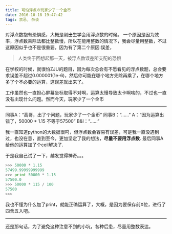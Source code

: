 ```yaml
---
title: 可怕浮点の玩家少了一个金币
date: 2016-10-18 19:47:42
tags: 禁忌, 杂谈
---
```



对浮点数抱有恐惧感，大概是刚~~出生~~学会用浮点数的时候。
一个原因是因为效率，浮点数乘除法都比整数慢，所以在能用整数的情况下，我会尽量用整数，不过这原因似乎也不是很重要，因为有了第二个原因:误差，

> 人类终于回想起那一天，被浮点数误差所支配的恐惧

在学校的时候，就很怕ZJU的题目，因为每次总会有不愿看见的浮点数题，总会要求误差不超过0.000001(1e-6)，然后你可能在哪个地方先除再乘了，在哪个地方多了个不必要的运算，这误差就出来了。

工作虽然也一直担心屏幕坐标取得不对啊，运算太慢导致太卡啊啥的，不过也一直没有出现什么问题。然而今天，玩家少了一个金币

<!-- more -->

---

同事A：“高哥，出了个问题，玩家少了一个金币”
同事B：“......”
A：“因为运算出错了，50000 * 1.15 不等于57500”
B&I：“......”

我一直知道python的大数据很叼，但浮点数会容易有误差，可是我一直没遇到过，也没在意，直到至今，更加坚定了我的想法，**尽量不要用浮点数**.  最后同事A给他的运算加了个ceil解决了.

于是我自己试了一下，越发觉得神奇。。。
```python
>>> 50000 * 1.15
57499.99999999999
>>> print 50000 * 1.15
57500.0
>>> 50000 * 115 / 100
57500
>>>
```
我也不懂为什么加了print，就能正确运算了，大概，是因为要保存前X位，进行了四舍五入吧。

---
还是那句话，为了避免这种注意不到的小坑，各种后患，尽量用整数表达。

